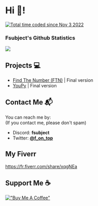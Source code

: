 # Hi 👋!
<a href="https://wakatime.com/@98d42707-b111-437c-8c48-2a5b1bfe2e1a"><img src="https://wakatime.com/badge/user/98d42707-b111-437c-8c48-2a5b1bfe2e1a.svg" alt="Total time coded since Nov 3 2022" /></a>

### Fsubject's Github Statistics
<img src="https://github-readme-stats.vercel.app/api?username=fsubject&show_icons=true&theme=dark"/>

## Projects 💻
* <a href="https://github.com/Fsubject/find-the-number" target="_BLANK">Find The Number (FTN)</a> | Final version
* <a href="https://github.com/Fsubject/YouPy" target="_BLANK">YouPy</a> | Final version

## Contact Me 📬
You can reach me by:\
(If you contact me, please don't spam)
* Discord: **fsubject**
* Twitter: <a href="https://twitter.com/Fsubj_ect">**@f_on_top**</a>

## My Fiverr
https://fr.fiverr.com/share/xqgNEa

## Support Me ☕
[!["Buy Me A Coffee"](https://www.buymeacoffee.com/assets/img/custom_images/orange_img.png)](https://www.buymeacoffee.com/fsubject)
